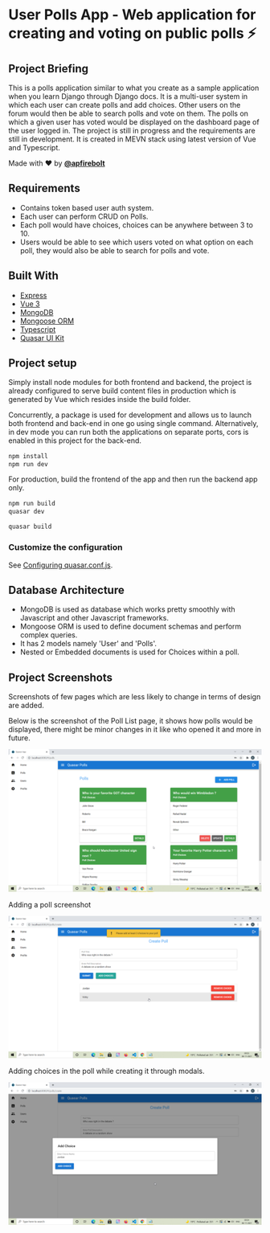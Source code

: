 # User Polls App - Web application for creating and voting on public polls ⚡️

## Project Briefing

This is a polls application similar to what you create as a sample application when you learn Django through Django docs. It is a multi-user system in which each user can create polls and add choices. Other users on the forum would then be able to search polls and vote on them. The polls on which a given user has voted would be displayed on the dashboard page of the user logged in. The project is still in progress and the requirements are still in development. It is created in MEVN stack using latest version of Vue and Typescript.

Made with ❤️ by **[@apfirebolt](https://github.com/Apfirebolt/)**
## Requirements

- Contains token based user auth system. 
- Each user can perform CRUD on Polls.
- Each poll would have choices, choices can be anywhere between 3 to 10.
- Users would be able to see which users voted on what option on each poll, they would also be able to search for polls and vote.

## Built With

* [Express](https://expressjs.com/)
* [Vue 3](https://v3.vuejs.org/)
* [MongoDB](https://www.mongodb.com/)
* [Mongoose ORM](https://mongoosejs.com/)
* [Typescript](https://www.typescriptlang.org/)
* [Quasar UI Kit](https://quasar.dev/)

## Project setup

Simply install node modules for both frontend and backend, the project is already configured to serve build content files in production which is generated by Vue which resides inside the build folder.

Concurrently, a package is used for development and allows us to launch both frontend and back-end in one go using single command. Alternatively, in dev mode you can run both the applications on separate ports, cors is enabled in this project for the back-end.

```
npm install
npm run dev
```

For production, build the frontend of the app and then run the backend app only. 

```
npm run build
quasar dev
```

```bash
quasar build
```

### Customize the configuration
See [Configuring quasar.conf.js](https://quasar.dev/quasar-cli/quasar-conf-js).
## Database Architecture

- MongoDB is used as database which works pretty smoothly with Javascript and other Javascript frameworks. 
- Mongoose ORM is used to define document schemas and perform 
complex queries.
- It has 2 models namely 'User' and 'Polls'.
- Nested or Embedded documents is used for Choices within a poll.

## Project Screenshots

Screenshots of few pages which are less likely to change in terms of design are added.

Below is the screenshot of the Poll List page, it shows how polls would be displayed, there might be minor changes in it like who opened it and more in future.

![alt text](./screenshots/poll_list.png)

Adding a poll screenshot

![alt text](./screenshots/add_poll.png)

Adding choices in the poll while creating it through modals.

![alt text](./screenshots/add_choice.png)

